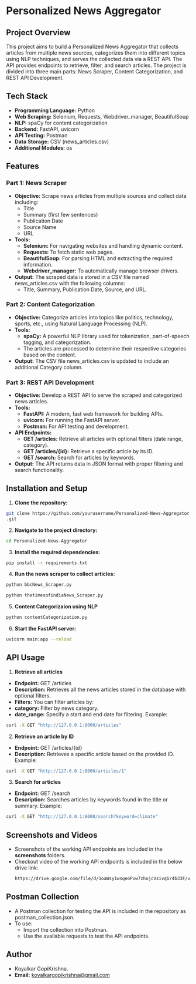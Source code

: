 
# Personalized News Aggregator

## Project Overview

This project aims to build a Personalized News Aggregator that collects articles from multiple news sources, categorizes them into different topics using NLP techniques, and serves the collected data via a REST API. The API provides endpoints to retrieve, filter, and search articles. The project is divided into three main parts: News Scraper, Content Categorization, and REST API Development.

## Tech Stack

- **Programming Language:** Python
- **Web Scraping:** Selenium, Requests, Webdriver_manager, BeautifulSoup
- **NLP:** spaCy for content categorization
- **Backend:** FastAPI, uvicorn
- **API Testing:** Postman
- **Data Storage:** CSV (news_articles.csv)
- **Additional Modules:** os
## Features

### Part 1: News Scraper
- **Objective:** Scrape news articles from multiple sources and collect data including:
    - Title
    - Summary (first few sentences)
    - Publication Date
    - Source Name
    - URL
- **Tools:**
    - **Selenium:** For navigating websites and handling dynamic content.
    - **Requests:** To fetch static web pages.
    - **BeautifulSoup:** For parsing HTML and extracting the required information.
    - **Webdriver_manager:** To automatically manage browser drivers.
- **Output:** The scraped data is stored in a CSV file named news_articles.csv with the following columns:
    - Title, Summary, Publication Date, Source, and URL.
### Part 2: Content Categorization
- **Objective:** Categorize articles into topics like politics, technology, sports, etc., using Natural Language Processing (NLP).
- **Tools:**
    - **spaCy:** A powerful NLP library used for tokenization, part-of-speech tagging, and categorization.
    - The articles are processed to determine their respective categories based on the content.
- **Output:** The CSV file news_articles.csv is updated to include an additional Category column.
### Part 3: REST API Development
- **Objective:** Develop a REST API to serve the scraped and categorized news articles.
- **Tools:**
    - **FastAPI:** A modern, fast web framework for building APIs.
    - **uvicorn:** For running the FastAPI server.
    - **Postman:** For API testing and development.
- **API Endpoints:**
    - **GET /articles:** Retrieve all articles with optional filters (date range, category).
    - **GET /articles/{id}:** Retrieve a specific article by its ID.
    - **GET /search:** Search for articles by keywords.
- **Output:** The API returns data in JSON format with proper filtering and search functionality.
## Installation and Setup

1. **Clone the repository:**

```bash
git clone https://github.com/yourusername/Personalized-News-Aggregator
.git
```
2. **Navigate to the project directory:**
```bash
cd Personalized-News-Aggregator
```
3. **Install the required dependencies:**
```bash
pip install -r requirements.txt
```
4. **Run the news scraper to collect articles:**
```bash
python bbcNews_Scraper.py
```
```bash
python thetimesofindiaNews_Scraper.py
```
5. **Content Categorizaion using NLP**
```bash
python contentCategorization.py
```
6. **Start the FastAPI server:**
```bash
uvicorn main:app --reload
```
## API Usage

1. **Retrieve all articles**
- **Endpoint:** GET /articles
- **Description:** Retrieves all the news articles stored in the database with optional filters.
- **Filters:** You can filter articles by:
- **category:** Filter by news category.
- **date_range:** Specify a start and end date for filtering.
Example:

```bash
curl -X GET "http://127.0.0.1:8000/articles"
```
2. **Retrieve an article by ID**
- **Endpoint:** GET /articles/{id}
- **Description:** Retrieves a specific article based on the provided ID.
Example:
```bash
curl -X GET "http://127.0.0.1:8000/articles/1"
```
3. **Search for articles**
- **Endpoint:** GET /search
- **Description:** Searches articles by keywords found in the title or summary.
Example:
```bash
curl -X GET "http://127.0.0.1:8000/search?keyword=climate"
```
## Screenshots and Videos

- Screenshots of the working API endpoints are included in the **screenshots** folders.
- Checkout video of the working API endpoints is included in the below drive link:
  ```bash
  https://drive.google.com/file/d/1oaWsy1wsqeoPvw7zhojcVsivqGr4b33F/view?usp=sharing
  ```
## Postman Collection

- A Postman collection for testing the API is included in the repository as postman_collection.json.
- To use:
    - Import the collection into Postman.
    - Use the available requests to test the API endpoints.

## Author

- Koyalkar GopiKrishna.  
- **Email:** koyalkargopikrishna@gmail.com
